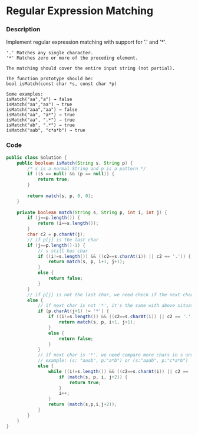 # Regular Expression Matching

### Description
Implement regular expression matching with support for '.' and '*'.

	'.' Matches any single character.
	'*' Matches zero or more of the preceding element.

	The matching should cover the entire input string (not partial).

	The function prototype should be:
	bool isMatch(const char *s, const char *p)

	Some examples:
	isMatch("aa","a") → false
	isMatch("aa","aa") → true
	isMatch("aaa","aa") → false
	isMatch("aa", "a*") → true
	isMatch("aa", ".*") → true
	isMatch("ab", ".*") → true
	isMatch("aab", "c*a*b") → true

### Code

```java
public class Solution {
    public boolean isMatch(String s, String p) {
        /* s is a normal String and p is a pattern */
        if ((s == null) && (p == null)) {
            return true;
        }
        
        return match(s, p, 0, 0);
    }
    
    private boolean match(String s, String p, int i, int j) {
        if (j==p.length()) {
            return (i==s.length());
        }
        char c2 = p.charAt(j);
        // if p[j] is the last char
        if (j==p.length()-1) {
            // s still has char
            if ((i!=s.length()) && ((c2==s.charAt(i)) || c2 == '.')) {
                return match(s, p, i+1, j+1);
            }
            else {
                return false;
            }
        }
        // if p[j] is not the last char, we need check if the next char is '*' or not
        else {
            // if next char is not '*', it's the same with above situation
            if (p.charAt(j+1) != '*') {
                if ((i!=s.length()) && ((c2==s.charAt(i)) || c2 == '.')) {
                    return match(s, p, i+1, j+1);
                }
                else {
                    return false;
                }
            }
            // if next char is '*', we need compare more chars in s until we cannot found more.
            // example: (s: "aaab", p:"a*b") or (s:"aaab", p:"c*a*b")
            else {
                while ((i!=s.length()) && ((c2==s.charAt(i)) || c2 == '.')) {
                    if (match(s, p, i, j+2)) {
                        return true;
                    }
                    i++;
                }
                return (match(s,p,i,j+2));
            }
        }
    }
}

```